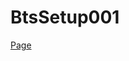 # BtsSetup001

[Page](https://gavranha.github.io/bts-setups-ctrader/setups/2023/05/10/setup-001.html)